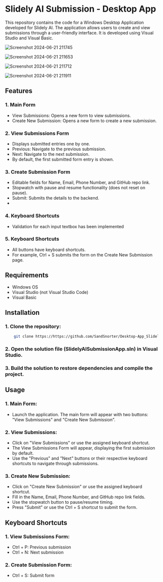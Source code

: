 # Slidely AI Submission - Desktop App
This repository contains the code for a Windows Desktop Application developed for Slidely AI. The application allows users to create and view submissions through a user-friendly interface. It is developed using Visual Studio and Visual Basic.

![Screenshot 2024-06-21 211745](https://github.com/SandSnorter/Desktop-App_Slidely-AI_Submission/assets/121429638/e0fe089c-1240-460d-9292-2d7fdac36b2c)

![Screenshot 2024-06-21 211653](https://github.com/SandSnorter/Desktop-App_Slidely-AI_Submission/assets/121429638/3b8f151e-89c7-449f-bcfb-522eede1239d)

![Screenshot 2024-06-21 211712](https://github.com/SandSnorter/Desktop-App_Slidely-AI_Submission/assets/121429638/98bce3bc-0756-4743-b30d-508237c16f3e)

![Screenshot 2024-06-21 211911](https://github.com/SandSnorter/Desktop-App_Slidely-AI_Submission/assets/121429638/c0c59fe4-b791-4579-ad09-1618a076969a)

## Features

### 1. Main Form
- View Submissions: Opens a new form to view submissions.
- Create New Submission: Opens a new form to create a new submission.

### 2. View Submissions Form
- Displays submitted entries one by one.
- Previous: Navigate to the previous submission.
- Next: Navigate to the next submission.
- By default, the first submitted form entry is shown.

### 3. Create Submission Form
- Editable fields for Name, Email, Phone Number, and GitHub repo link.
- Stopwatch with pause and resume functionality (does not reset on pause).
- Submit: Submits the details to the backend.
- 
### 4. Keyboard Shortcuts
- Validation for each input textbox has been implemented
### 5. Keyboard Shortcuts
- All buttons have keyboard shortcuts.
- For example, Ctrl + S submits the form on the Create New Submission page.

## Requirements
- Windows OS
- Visual Studio (not Visual Studio Code)
- Visual Basic

## Installation
### 1. Clone the repository:

```bash
    git clone https://https://github.com/SandSnorter/Desktop-App_Slidely-AI_Submission.git
```

### 2. Open the solution file (SlidelyAISubmissionApp.sln) in Visual Studio.

### 3. Build the solution to restore dependencies and compile the project.

## Usage

### 1. Main Form:

- Launch the application. The main form will appear with two buttons: "View Submissions" and "Create New Submission".
### 2. View Submissions:

- Click on "View Submissions" or use the assigned keyboard shortcut.
- The View Submissions Form will appear, displaying the first submission by default.
- Use the "Previous" and "Next" buttons or their respective keyboard shortcuts to navigate through submissions.
  
### 3. Create New Submission:

- Click on "Create New Submission" or use the assigned keyboard shortcut.
- Fill in the Name, Email, Phone Number, and GitHub repo link fields.
- Use the stopwatch button to pause/resume timing.
- Press "Submit" or use the Ctrl + S shortcut to submit the form.

## Keyboard Shortcuts
### 1. View Submissions Form:

- Ctrl + P: Previous submission
- Ctrl + N: Next submission
### 2. Create Submission Form:

- Ctrl + S: Submit form
